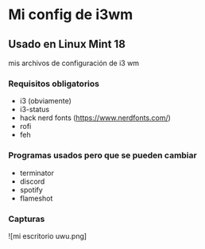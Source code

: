 # Mi config de i3wm
## Usado en Linux Mint 18
mis archivos de configuración de i3 wm


### Requisitos obligatorios

- i3 (obviamente)
- i3-status
- hack nerd fonts (https://www.nerdfonts.com/)
- rofi
- feh

### Programas usados pero que se pueden cambiar

- terminator
- discord
- spotify
- flameshot

### Capturas

![mi escritorio uwu.png]
